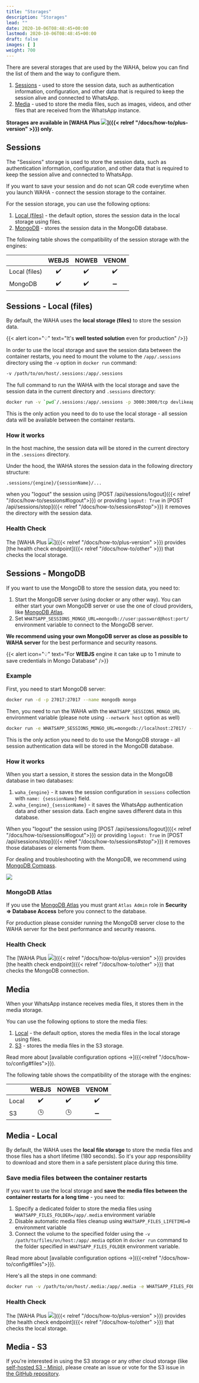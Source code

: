 ```yaml
---
title: "Storages"
description: "Storages"
lead: ""
date: 2020-10-06T08:48:45+00:00
lastmod: 2020-10-06T08:48:45+00:00
draft: false
images: [ ]
weight: 700
---
```

There are several storages that are used by the WAHA, below you can find the list of them and the way to configure them.
1. [Sessions](#sessions) - used to store the session data, such as authentication information, configuration, and other data that is required to keep the session alive and connected to WhatsApp.
2. [Media](#media) - used to store the media files, such as images, videos, and other files that are received from the WhatsApp instance.

<b>Storages are available in [WAHA Plus ![](/images/versions/plus.png)]({{< relref "/docs/how-to/plus-version" >}}) only.</b>

## Sessions
The "Sessions" storage is used to store the session data, such as authentication information, configuration,
and other data that is required to keep the session alive and connected to WhatsApp.

If you want to save your session and do not scan QR code everytime when you launch WAHA -
connect the session storage to the container.

For the session storage, you can use the following options:
1. [Local (files)](#local-files) - the default option, stores the session data in the local storage using files.
2. [MongoDB](#mongodb) - stores the session data in the MongoDB database.

The following table shows the compatibility of the session storage with the engines:

|               | WEBJS | NOWEB | VENOM |
|---------------|:-----:|:-----:|:-----:|
| Local (files) |  ✔️   |  ✔️   |  ✔️   |
| MongoDB       |  ✔️   |  ✔️   |   ➖   |

## Sessions - Local (files)
By default, the WAHA uses the **local storage (files)** to store the session data.

{{< alert icon="💡" text="It's <b>well tested solution</b> even for production" />}}

In order to use the local storage and save the session data between the container restarts,
you need to mount the volume to the `/app/.sessions` directory using the `-v` option in `docker run` command:

```bash
-v /path/to/on/host/.sessions:/app/.sessions
```

The full command to run the WAHA with the local storage and save the session data
in the current directory and `.sessions` directory:
```bash
docker run -v `pwd`/.sessions:/app/.sessions -p 3000:3000/tcp devlikeapro/whatsapp-http-api-plus
```
This is the only action you need to do to use the local storage - all session data will be available between the container restarts.

### How it works
In the host machine, the session data will be stored in the current directory in the `.sessions` directory.

Under the hood, the WAHA stores the session data in the following directory structure:
```
.sessions/{engine}/{sessionName}/...
```
when you "logout" the session using [POST /api/sessions/logout]({{< relref "/docs/how-to/sessions#logout">}}) or providing `logout: True` in [POST /api/sessions/stop]({{< relref "/docs/how-to/sessions#stop">}})
it removes the directory with the session data.

### Health Check
The [WAHA Plus ![](/images/versions/plus.png)]({{< relref "/docs/how-to/plus-version" >}}) provides [the health check endpoint]({{< relref "/docs/how-to/other" >}}) that checks the local storage.

## Sessions - MongoDB
If you want to use the MongoDB to store the session data, you need to:
1. Start the MongoDB server (using docker or any other way). You can either start your own MongoDB server or use the one of cloud providers, like [MongoDB Atlas](https://www.mongodb.com/atlas/database).
2. Set `WHATSAPP_SESSIONS_MONGO_URL=mongodb://user:password@host:port/` environment variable to connect to the MongoDB server.


**We recommend using your own MongoDB server as close as possible to WAHA server** for the best performance and security reasons.

{{< alert icon="💡" text="For <b>WEBJS</b> engine it can take up to 1 minute to save credentials in Mongo Database" />}}

### Example
First, you need to start MongoDB server:
```bash
docker run -d -p 27017:27017 --name mongodb mongo
```

Then, you need to run the WAHA with the `WHATSAPP_SESSIONS_MONGO_URL` environment variable (please note using `--network host` option as well)
```bash
docker run -e WHATSAPP_SESSIONS_MONGO_URL=mongodb://localhost:27017/ --network host devlikeapro/whatsapp-http-api-plus
```

This is the only action you need to do to use the MongoDB storage -
all session authentication data will be stored in the MongoDB database.

### How it works
When you start a session, it stores the session data in the MongoDB database in two databases:
1. `waha_{engine}` - it saves the session configuration in `sessions` collection with `name: {sessionName}` field.
2. `waha_{engine}_{sessionName}` - it saves the WhatsApp authentication data and other session data. Each engine saves different data in this database.

When you "logout" the session using [POST /api/sessions/logout]({{< relref "/docs/how-to/sessions#logout">}}) or providing `logout: True` in [POST /api/sessions/stop]({{< relref "/docs/how-to/sessions#stop">}}) it removes those databases or elements from them.

For dealing and troubleshooting with the MongoDB, we recommend using [MongoDB Compass](https://www.mongodb.com/products/tools/compass).

![](waha-mongodb.png)

### MongoDB Atlas
If you use the [MongoDB Atlas](https://www.mongodb.com/atlas/database) you must grant
`Atlas Admin` role in **Security => Database Access** before you connect to the database.

For production please consider running the MongoDB server close to the WAHA server for the best performance and security reasons.

### Health Check
The [WAHA Plus ![](/images/versions/plus.png)]({{< relref "/docs/how-to/plus-version" >}}) provides [the health check endpoint]({{< relref "/docs/how-to/other" >}}) that checks the MongoDB connection.

## Media
When your WhatsApp instance receives media files, it stores them in the media storage.

You can use the following options to store the media files:
1. [Local](#local) - the default option, stores the media files in the local storage using files.
2. [S3](#s3) - stores the media files in the S3 storage.

Read more about [available configuration options ->]({{<relref "/docs/how-to/config#files">}}).

The following table shows the compatibility of the storage with the engines:

|       | WEBJS | NOWEB | VENOM |
|-------|:-----:|:-----:|:-----:|
| Local |  ✔️   |  ✔️   |  ✔️   |
| S3    |  🕒   |  🕒   |   ➖   |

## Media - Local
By default, the WAHA uses the **local file storage** to store the media files and those files has a short lifetime (180 seconds).
So it's your app responsibility to download and store them in a safe persistent place during this time.

### Save media files between the container restarts
If you want to use the local storage and **save the media files between the container restarts for a long time** - you need to:
1. Specify a dedicated folder to store the media files using `WHATSAPP_FILES_FOLDER=/app/.media` environment variable
2. Disable automatic media files cleanup using `WHATSAPP_FILES_LIFETIME=0` environment variable
3. Connect the volume to the specified folder using the `-v /path/to/files/on/host:/app/.media` option in `docker run` command to the folder specified in `WHATSAPP_FILES_FOLDER` environment variable.

Read more about [available configuration options ->]({{<relref "/docs/how-to/config#files">}}).

Here's all the steps in one command:
```bash
docker run -v /path/to/on/host/.media:/app/.media -e WHATSAPP_FILES_FOLDER=/app/.media -e WHATSAPP_FILES_LIFETIME=0 -p 3000:3000/tcp devlikeapro/whatsapp-http-api-plus
```

### Health Check
The [WAHA Plus ![](/images/versions/plus.png)]({{< relref "/docs/how-to/plus-version" >}}) provides [the health check endpoint]({{< relref "/docs/how-to/other" >}}) that checks the local storage.

## Media - S3
If you're interested in using the S3 storage or any other cloud storage (like [self-hosted S3 - Minio](https://min.io/)),
please create an issue or vote for the S3 issue in [the GitHub repository](https://github.com/devlikeapro/whatsapp-http-api/issues?q=is%3Aissue+is%3Aopen+S3).
